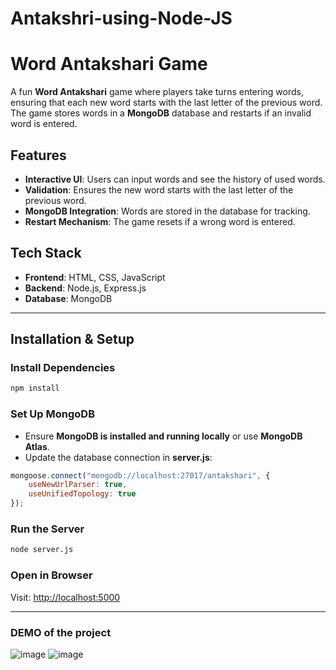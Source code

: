 # Antakshri-using-Node-JS
# Word Antakshari Game

A fun **Word Antakshari** game where players take turns entering words, ensuring that each new word starts with the last letter of the previous word. The game stores words in a **MongoDB** database and restarts if an invalid word is entered.

## Features
- **Interactive UI**: Users can input words and see the history of used words.
- **Validation**: Ensures the new word starts with the last letter of the previous word.
- **MongoDB Integration**: Words are stored in the database for tracking.
- **Restart Mechanism**: The game resets if a wrong word is entered.

##  Tech Stack
- **Frontend**: HTML, CSS, JavaScript
- **Backend**: Node.js, Express.js
- **Database**: MongoDB

---

##  Installation & Setup


###  Install Dependencies
```bash
npm install
```

###  Set Up MongoDB
- Ensure **MongoDB is installed and running locally** or use **MongoDB Atlas**.
- Update the database connection in **server.js**:
```javascript
mongoose.connect("mongodb://localhost:27017/antakshari", {
    useNewUrlParser: true,
    useUnifiedTopology: true
});
```

###  Run the Server
```bash
node server.js
```

###  Open in Browser
Visit: [http://localhost:5000](http://localhost:5000)

---
### DEMO of the project
![image](https://github.com/user-attachments/assets/09a8ae54-3af5-439b-a133-83b39f3427cf)
![image](https://github.com/user-attachments/assets/1824edc7-dce8-46e6-9a5f-4093224085f7)




